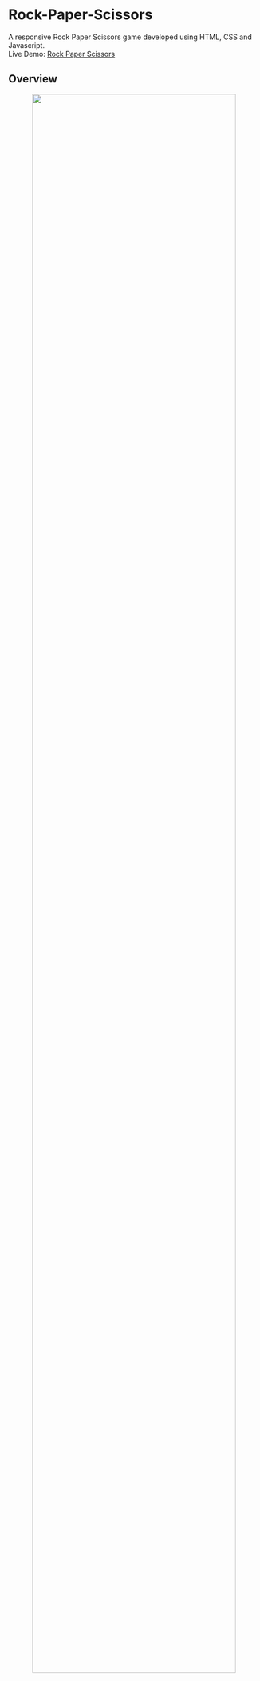 # Rock-Paper-Scissors

A responsive Rock Paper Scissors game developed using HTML, CSS and Javascript. </br>
Live Demo: <a href = "https://golden-fox07.github.io/Rock-Paper-Scissors/" target="blank_"> Rock Paper Scissors </a>

## Overview
<p align="center">
   <img src = "https://github.com/user-attachments/assets/a542b5ce-2970-4102-bf3f-a10a30d11784" width = "90%"> 
</p>


